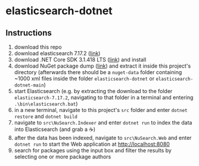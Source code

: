 # elasticsearch-dotnet

## Instructions
1) download this repo
2) download elasticsearch 7.17.2 ([link](https://www.elastic.co/downloads/past-releases/elasticsearch-7-17-2))
3) download .NET Core SDK 3.1.418 LTS ([link](https://dotnet.microsoft.com/en-us/download/dotnet/3.1)) and install
4) download NuGet package dump ([link](https://nusearch.blob.core.windows.net/dump/nuget-data-jul-2017.zip)) and extract it inside this project's directory (afterwards there should be a `nuget-data` folder containing ~1000 xml files inside the folder `elasticsearch-dotnet` or `elasticsearch-dotnet-main`)
5) start Elasticsearch (e.g. by extracting the download to the folder `elasticsearch-7.17.2`, navigating to that folder in a terminal and entering `.\bin\elasticsearch.bat`)
6) in a new terminal, navigate to this project's `src` folder and enter `dotnet restore` and `dotnet build`
7) navigate to `src\NuSearch.Indexer` and enter `dotnet run` to index the data into Elasticsearch (and grab a :coffee:)
8) after the data has been indexed, navigate to `src\NuSearch.Web` and enter `dotnet run` to start the Web application at <http://localhost:8080>
9) search for packages using the input box and filter the results by selecting one or more package authors
